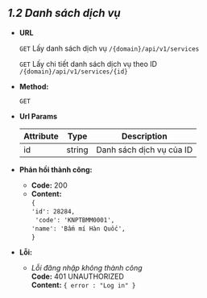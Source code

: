 
***1.2 Danh sách dịch vụ***
----

* **URL**

    
   `GET` Lấy danh sách dịch vụ `/{domain}/api/v1/services`

   `GET` Lấy chi tiết danh sách dịch vụ theo ID `/{domain}/api/v1/services/{id}`


* **Method:**

  
    `GET`

* **Url Params**


  | Attribute| Type | Description |
  |---|---|---|
  | id | string  | Danh sách dịch vụ của ID |


* **Phản hồi thành công:**
    * **Code:** 200 <br />
    * **Content:** <br />
    `{` <br />
	`'id': 28284,`  <br />
   ` 'code': 'KNPTBMM0001',` <br />
	`'name': 'Bấm mí Hàn Quốc',` <br />
    `} `<br />
      

* **Lỗi:**

  * _Lỗi đăng nhập không thành công_ <br />
    **Code:** 401 UNAUTHORIZED <br />
    **Content:** `{ error : "Log in" }`
